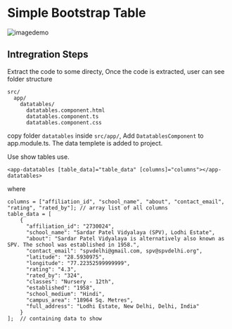 # Simple Bootstrap Table

![imagedemo](https://jennie-package.s3.ap-south-1.amazonaws.com/simple-table-jennie.png)



## Intregration Steps

Extract the code to some directy, Once the code is extracted, user can see folder structure

```
src/
  app/
    datatables/
      datatables.component.html
      datatables.component.ts
      datatables.component.css
```

copy folder `datatables` inside `src/app/`, Add `DatatablesComponent` to app.module.ts. The data templete is added to project.

Use show tables use.
```
<app-datatables [table_data]="table_data" [columns]="columns"></app-datatables>    
```

where 
```
columns = ["affiliation_id", "school_name", "about", "contact_email", "rating", "rated_by"]; // array list of all columns
table_data = [
    {
      "affiliation_id": "2730024",
      "school_name": "Sardar Patel Vidyalaya (SPV), Lodhi Estate",
      "about": "Sardar Patel Vidyalaya is alternatively also known as SPV. The school was established in 1958.",
      "contact_email": "spvdelhi@gmail.com, spv@spvdelhi.org",
      "latitude": "28.5930975",
      "longitude": "77.22352599999999",
      "rating": "4.3",
      "rated_by": "324",
      "classes": "Nursery - 12th",
      "established": "1958",
      "school_medium": "Hindi",
      "campus_area": "18964 Sq. Metres",
      "full_address": "Lodhi Estate, New Delhi, Delhi, India"
    }
];  // containing data to show
```

